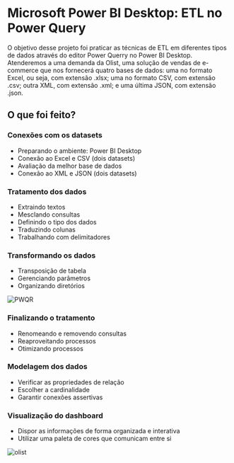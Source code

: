 # Microsoft Power BI Desktop: ETL no Power Query

O objetivo desse projeto foi praticar as técnicas de ETL em diferentes tipos de dados através do editor Power Querry no Power BI Desktop.
Atenderemos a uma demanda da Olist, uma solução de vendas de e-commerce que nos fornecerá quatro bases de dados: uma no formato Excel, ou seja, com extensão .xlsx; uma no formato CSV, com extensão .csv; outra XML, com extensão .xml; e uma última JSON, com extensão .json.

## O que foi feito?

### Conexões com os datasets

* Preparando o ambiente: Power BI Desktop
* Conexão ao Excel e CSV (dois datasets)
* Avaliação da melhor base de dados
* Conexão ao XML e JSON (dois datasets)

### Tratamento dos dados

* Extraindo textos
* Mesclando consultas
* Definindo o tipo dos dados
* Traduzindo colunas
* Trabalhando com delimitadores

### Transformando os dados

* Transposição de tabela
* Gerenciando parâmetros
* Organizando diretórios

![PWQR](https://github.com/user-attachments/assets/2eb1cd4b-b1f4-4c19-957e-c1f1e0fd63f0)


### Finalizando o tratamento

* Renomeando e removendo consultas
* Reaproveitando processos
* Otimizando processos

### Modelagem dos dados

* Verificar as propriedades de relação
* Escolher a cardinalidade
* Garantir conexões assertivas

### Visualização do dashboard

* Dispor as informações de forma organizada e interativa
* Utilizar uma paleta de cores que comunicam entre si

![olist](https://github.com/user-attachments/assets/1def54d1-6c46-48ec-bae8-0a9aa8299fe5)


